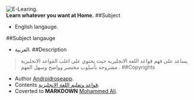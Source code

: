 ![E-Learing](http://www.therqa.com/assets/js/tiny_mce/plugins/imagemanager/files/Learning/eLearning/eLearning-Logo_WEB.png).
<br>
**Learn whatever you want at Home.**
##Subject

- English langauge.

##Subject langauge

- العربية.
##Description 
 > يساعد على فهم قواعد اللغة الانجليزية حيث يحتوي على اغلب القواعد الانجليزية مشروحة بأسلوب مختصر وواضح وسهل الفهم .
##Copyrights

- Author
    [Androidroseapp](http://www.mobogenie.com/developer/androidroseapp.html).
- Contents
    [قواعد وتعليم اللغة الانجليزية](http://www.mobogenie.com/download-com.lernenandro-1936906.html).
- Coverted to **MARKDOWN**
   [Mohammed Ali](https://facebook.com/xc0d3r.sd).
    
